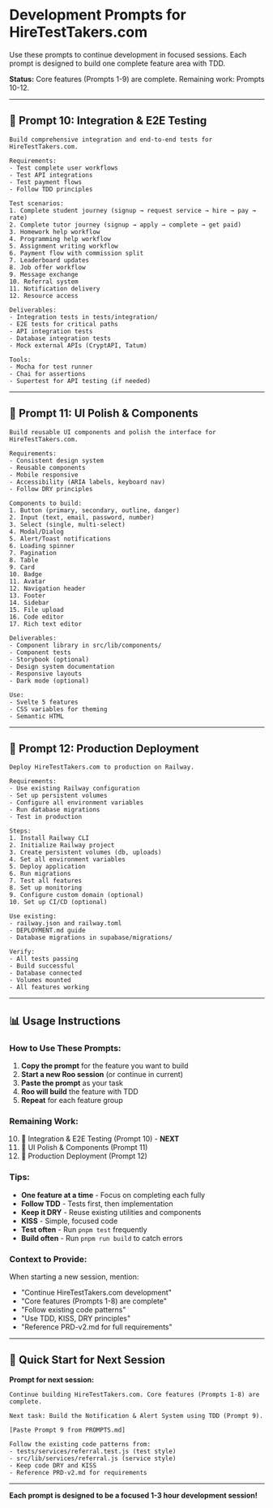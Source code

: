 # Development Prompts for HireTestTakers.com

Use these prompts to continue development in focused sessions. Each prompt is designed to build one complete feature area with TDD.

**Status:** Core features (Prompts 1-9) are complete. Remaining work: Prompts 10-12.

---

## 🧪 Prompt 10: Integration & E2E Testing

```
Build comprehensive integration and end-to-end tests for HireTestTakers.com.

Requirements:
- Test complete user workflows
- Test API integrations
- Test payment flows
- Follow TDD principles

Test scenarios:
1. Complete student journey (signup → request service → hire → pay → rate)
2. Complete tutor journey (signup → apply → complete → get paid)
3. Homework help workflow
4. Programming help workflow
5. Assignment writing workflow
6. Payment flow with commission split
7. Leaderboard updates
8. Job offer workflow
9. Message exchange
10. Referral system
11. Notification delivery
12. Resource access

Deliverables:
- Integration tests in tests/integration/
- E2E tests for critical paths
- API integration tests
- Database integration tests
- Mock external APIs (CryptAPI, Tatum)

Tools:
- Mocha for test runner
- Chai for assertions
- Supertest for API testing (if needed)
```

---

## 🎨 Prompt 11: UI Polish & Components

```
Build reusable UI components and polish the interface for HireTestTakers.com.

Requirements:
- Consistent design system
- Reusable components
- Mobile responsive
- Accessibility (ARIA labels, keyboard nav)
- Follow DRY principles

Components to build:
1. Button (primary, secondary, outline, danger)
2. Input (text, email, password, number)
3. Select (single, multi-select)
4. Modal/Dialog
5. Alert/Toast notifications
6. Loading spinner
7. Pagination
8. Table
9. Card
10. Badge
11. Avatar
12. Navigation header
13. Footer
14. Sidebar
15. File upload
16. Code editor
17. Rich text editor

Deliverables:
- Component library in src/lib/components/
- Component tests
- Storybook (optional)
- Design system documentation
- Responsive layouts
- Dark mode (optional)

Use:
- Svelte 5 features
- CSS variables for theming
- Semantic HTML
```

---

## 🚀 Prompt 12: Production Deployment

```
Deploy HireTestTakers.com to production on Railway.

Requirements:
- Use existing Railway configuration
- Set up persistent volumes
- Configure all environment variables
- Run database migrations
- Test in production

Steps:
1. Install Railway CLI
2. Initialize Railway project
3. Create persistent volumes (db, uploads)
4. Set all environment variables
5. Deploy application
6. Run migrations
7. Test all features
8. Set up monitoring
9. Configure custom domain (optional)
10. Set up CI/CD (optional)

Use existing:
- railway.json and railway.toml
- DEPLOYMENT.md guide
- Database migrations in supabase/migrations/

Verify:
- All tests passing
- Build successful
- Database connected
- Volumes mounted
- All features working
```

---

## 📊 Usage Instructions

### How to Use These Prompts:

1. **Copy the prompt** for the feature you want to build
2. **Start a new Roo session** (or continue in current)
3. **Paste the prompt** as your task
4. **Roo will build** the feature with TDD
5. **Repeat** for each feature group

### Remaining Work:

10. 🧪 Integration & E2E Testing (Prompt 10) - **NEXT**
11. 🎨 UI Polish & Components (Prompt 11)
12. 🚀 Production Deployment (Prompt 12)

### Tips:

- **One feature at a time** - Focus on completing each fully
- **Follow TDD** - Tests first, then implementation
- **Keep it DRY** - Reuse existing utilities and components
- **KISS** - Simple, focused code
- **Test often** - Run `pnpm test` frequently
- **Build often** - Run `pnpm run build` to catch errors

### Context to Provide:

When starting a new session, mention:
- "Continue HireTestTakers.com development"
- "Core features (Prompts 1-8) are complete"
- "Follow existing code patterns"
- "Use TDD, KISS, DRY principles"
- "Reference PRD-v2.md for full requirements"

---

## 🎯 Quick Start for Next Session

**Prompt for next session:**

```
Continue building HireTestTakers.com. Core features (Prompts 1-8) are complete.

Next task: Build the Notification & Alert System using TDD (Prompt 9).

[Paste Prompt 9 from PROMPTS.md]

Follow the existing code patterns from:
- tests/services/referral.test.js (test style)
- src/lib/services/referral.js (service style)
- Keep code DRY and KISS
- Reference PRD-v2.md for requirements
```

---

**Each prompt is designed to be a focused 1-3 hour development session!**